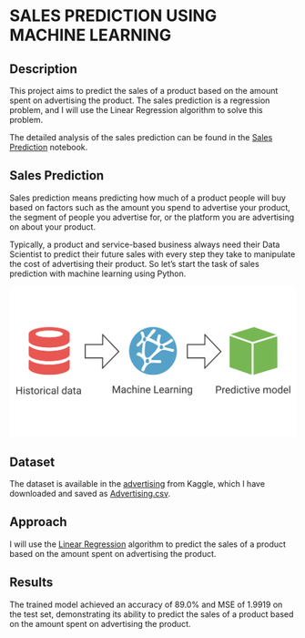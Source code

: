 # SALES PREDICTION USING MACHINE LEARNING

## Description

This project aims to predict the sales of a product based on the amount spent on advertising the product. The sales prediction is a regression problem, and I will use the Linear Regression algorithm to solve this problem.

The detailed analysis of the sales prediction can be found in the [Sales Prediction](sales_prediction.ipynb) notebook.

## Sales Prediction

Sales prediction means predicting how much of a product people will buy based on factors such as the amount you spend to advertise your product, the segment of people you advertise for, or the platform you are advertising on about your product.

Typically, a product and service-based business always need their Data Scientist to predict their future sales with every step they take to manipulate the cost of advertising their product. So let’s start the task of sales prediction with machine learning using Python.

![Sales Prediction](prediction.svg)

## Dataset

The dataset is available in the [advertising](https://www.kaggle.com/datasets/bumba5341/advertisingcsv) from Kaggle, which I have downloaded and saved as [Advertising.csv](Advertising.csv).

## Approach

I will use the [Linear Regression](https://en.wikipedia.org/wiki/Linear_regression) algorithm to predict the sales of a product based on the amount spent on advertising the product.

## Results

The trained model achieved an accuracy of 89.0% and MSE of 1.9919 on the test set, demonstrating its ability to predict the sales of a product based on the amount spent on advertising the product.
